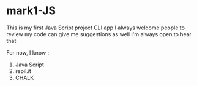 # mark1-JS
This is my first Java Script project CLI app
I always welcome people to review my code 
can give me suggestions as well
I'm always open to hear that

For now, I know :
1. Java Script
2. repil.it
3. CHALK

